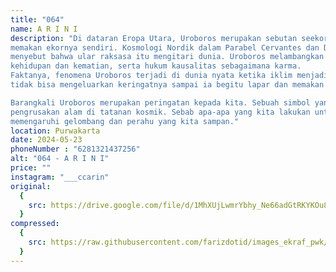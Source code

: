 ```yaml
---
title: "064"
name: A R I N I
description: "Di dataran Eropa Utara, Uroboros merupakan sebutan seekor ular besar yang melingkar
memakan ekornya sendiri. Kosmologi Nordik dalam Parabel Cervantes dan Don Quixote kemudian
menyebut bahwa ular raksasa itu mengitari dunia. Uroboros melambangkan kekuatan alam, siklus
kehidupan dan kematian, serta hukum kausalitas sebagaimana karma.
Faktanya, fenomena Uroboros terjadi di dunia nyata ketika iklim menjadi begitu panas dan ular
tidak bisa mengeluarkan keringatnya sampai ia begitu lapar dan memakan apa saja yang dilihatnya.

Barangkali Uroboros merupakan peringatan kepada kita. Sebuah simbol yang mengawasi segala
pengrusakan alam di tatanan kosmik. Sebab apa-apa yang kita lakukan untuk bumi tentu akan
memengaruhi gelombang dan perahu yang kita sampan."
location: Purwakarta
date: 2024-05-23
phoneNumber : "6281321437256"
alt: "064 - A R I N I"
price: ""
instagram: "___ccarin"
original:
  {
    src: https://drive.google.com/file/d/1MhXUjLwmrYbhy_Ne66adGtRKYKOu8GHG/view?usp=sharing,
  }
compressed:
  {
    src: https://raw.githubusercontent.com/farizdotid/images_ekraf_pwk/main/purwarupa/compressed/064_arini.jpg,
  }
---
```

